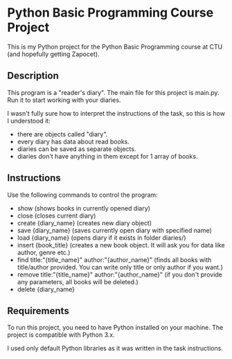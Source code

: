 # Python Basic Programming Course Project

This is my Python project for the Python Basic Programming course at CTU (and hopefully getting Zapocet).

## Description

This program is a "reader's diary". The main file for this project is main.py. Run it to start working with your diaries. 

I wasn't fully sure how to interpret the instructions of the task, so this is how I understood it:
- there are objects called "diary".
- every diary has data about read books.
- diaries can be saved as separate objects. 
- diaries don't have anything in them except for 1 array of books.

## Instructions

Use the following commands to control the program:
- show (shows books in currently opened diary)
- close (closes current diary)
- create {diary_name} (creates new diary object)
- save {diary_name} (saves currently open diary with specified name)
- load {diary_name} (opens diary if it exists in folder diaries/)
- insert {book_title} (creates a new book object. It will ask you for data like author, genre etc.)
- find title:"{title_name}" author:"{author_name}" (finds all books with title/author provided. You can write only title or only author if you want.)
- remove title:"{title_name}" author:"{author_name}" (if you don't provide any parameters, all books will be deleted.)
- delete {diary_name}


## Requirements

To run this project, you need to have Python installed on your machine. The project is compatible with Python 3.x.

I used only default Python libraries as it was written in the task instructions.